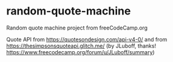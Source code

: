 # random-quote-machine
Random quote machine project from freeCodeCamp.org

Quote API from https://quotesondesign.com/api-v4-0/ and from https://thesimpsonsquoteapi.glitch.me/ (by JLuboff, thanks! https://www.freecodecamp.org/forum/u/JLuboff/summary)
